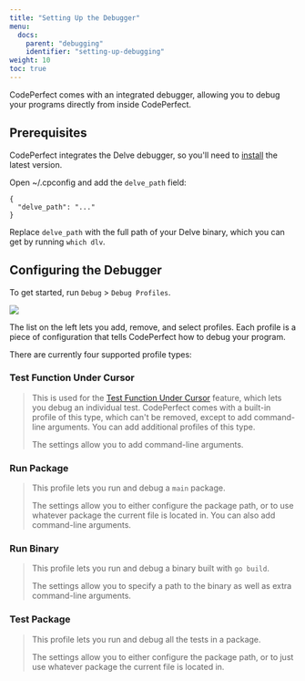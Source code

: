 ```yaml
---
title: "Setting Up the Debugger"
menu:
  docs:
    parent: "debugging"
    identifier: "setting-up-debugging"
weight: 10
toc: true
---
```


CodePerfect comes with an integrated debugger, allowing you to debug your programs directly from inside CodePerfect.

## Prerequisites

CodePerfect integrates the Delve debugger, so you'll need to
[install](https://github.com/go-delve/delve/blob/master/Documentation/installation/README.md)
the latest version.

Open ~/.cpconfig and add the `delve_path` field:

```
{
  "delve_path": "..."
}
```

Replace `delve_path` with the full path of your Delve binary, which you can get by running `which dlv`.

## Configuring the Debugger

To get started, run `Debug` &gt; `Debug Profiles`.

![](/debug-profiles.png)

The list on the left lets you add, remove, and select profiles. Each profile is a piece of configuration that tells CodePerfect how to debug your program.

There are currently four supported profile types:

### Test Function Under Cursor

> This is used for the [Test Function Under Cursor](/docs/debug-a-test)
> feature, which lets you debug an individual test. CodePerfect comes with a
> built-in profile of this type, which can't be removed, except to add
> command-line arguments. You can add additional profiles of this type.
>
> The settings allow you to add command-line arguments.

### Run Package

> This profile lets you run and debug a `main` package.
>
> The settings allow you to either configure the package path, or to use
> whatever package the current file is located in. You can also add
> command-line arguments.

### Run Binary

> This profile lets you run and debug a binary built with `go build`.
>
> The settings allow you to specify a path to the binary as well as extra
> command-line arguments.

### Test Package

> This profile lets you run and debug all the tests in a package.
>
> The settings allow you to either configure the package path, or to just use
> whatever package the current file is located in.
